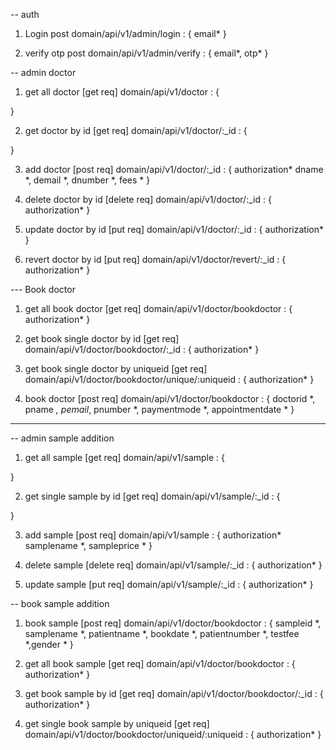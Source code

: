 -- auth

1. Login post
domain/api/v1/admin/login : {
    email*
}

2. verify otp post
domain/api/v1/admin/verify : {
    email*,
    otp*
}


-- admin doctor

1. get all doctor [get req]
domain/api/v1/doctor : {

}

2. get doctor by id [get req]
domain/api/v1/doctor/:_id : {

}

3. add doctor [post req]
domain/api/v1/doctor/:_id : {
    authorization*
    dname *, demail *, dnumber *, fees *
}

4. delete doctor by id [delete req]
domain/api/v1/doctor/:_id : {
    authorization*
}

5. update doctor by id [put req]
domain/api/v1/doctor/:_id : {
    authorization*
}


6. revert doctor by id [put req]
domain/api/v1/doctor/revert/:_id : {
        authorization*
}



--- Book doctor

1. get all book doctor [get req]
domain/api/v1/doctor/bookdoctor : {
    authorization*
}

2. get book single doctor by id [get req]
domain/api/v1/doctor/bookdoctor/:_id : {
    authorization*
}

3. get book single doctor by uniqueid [get req]
domain/api/v1/doctor/bookdoctor/unique/:uniqueid : {
    authorization*
}

4. book doctor [post req]
domain/api/v1/doctor/bookdoctor : {
     doctorid *, 
     pname *, 
     pemail*, 
     pnumber *, 
     paymentmode *, 
     appointmentdate *
}

-------------------------------------------------------------------------------------------------

-- admin sample addition

1. get all sample [get req]
domain/api/v1/sample : {

}

2. get single sample by id [get req]
domain/api/v1/sample/:_id : {
    
}


3. add sample [post req]
domain/api/v1/sample : {
    authorization*
    samplename *, sampleprice *
}


4. delete sample [delete req]
domain/api/v1/sample/:_id : {
    authorization* 
}


5. update sample [put req]
domain/api/v1/sample/:_id : {
    authorization*
}



-- book sample addition

1. book sample [post req]
domain/api/v1/doctor/bookdoctor : {
   sampleid *, samplename *, patientname *, bookdate *, patientnumber *, testfee *,gender *
}

2. get all book sample [get req]
domain/api/v1/doctor/bookdoctor : {
        authorization*
}


3. get book sample by id [get req]
domain/api/v1/doctor/bookdoctor/:_id : {
            authorization*
}


4. get single book sample by uniqueid [get req]
domain/api/v1/doctor/bookdoctor/uniqueid/:uniqueid : {
        authorization*
}




















